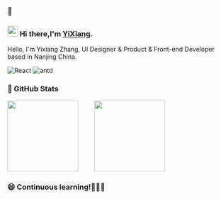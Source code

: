 ### 👋
### <img src="https://github.com/TheDudeThatCode/TheDudeThatCode/raw/master/Assets/Hi.gif" width="24px" style="max-width: 100%;"> Hi there,I'm [YiXiang](超链接地址 "https://github.com/Haahooss").


Hello, I'm Yixiang Zhang, UI Designer & Product & Front-end Developer based in Nanjing China.

![React](https://img.shields.io/badge/-React-52BAD7?style=flat&logo=react&logoColor=white) ![antd](https://img.shields.io/badge/-Ant_Design-0170fe?style=flat&logo=ant-design) 

### 👀 GitHub Stats

<div>
  <img height="160" style="margin-right:12px" src="https://github-readme-stats.vercel.app/api?username=Haahooss&show_icons=true"/>
  <img width="16"/>
  <img height="160" src="https://github-readme-stats.vercel.app/api/top-langs/?username=Haahooss&layout=compact"/>
</div>


### 😄 Continuous learning!🌱🌱🌱
